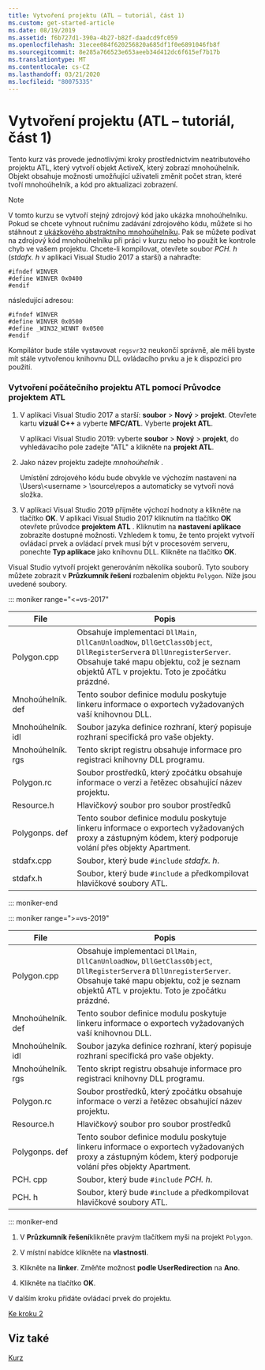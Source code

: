 ```yaml
---
title: Vytvoření projektu (ATL – tutoriál, část 1)
ms.custom: get-started-article
ms.date: 08/19/2019
ms.assetid: f6b727d1-390a-4b27-b82f-daadcd9fc059
ms.openlocfilehash: 31ecee084f620256820a685df1f0e6891046fb8f
ms.sourcegitcommit: 8e285a766523e653aeeb34d412dc6f615ef7b17b
ms.translationtype: MT
ms.contentlocale: cs-CZ
ms.lasthandoff: 03/21/2020
ms.locfileid: "80075335"
---
```

# <a name="creating-the-project-atl-tutorial-part-1"></a>Vytvoření projektu (ATL – tutoriál, část 1)

Tento kurz vás provede jednotlivými kroky prostřednictvím neatributového projektu ATL, který vytvoří objekt ActiveX, který zobrazí mnohoúhelník. Objekt obsahuje možnosti umožňující uživateli změnit počet stran, které tvoří mnohoúhelník, a kód pro aktualizaci zobrazení.

> [!NOTE]
> V tomto kurzu se vytvoří stejný zdrojový kód jako ukázka mnohoúhelníku. Pokud se chcete vyhnout ručnímu zadávání zdrojového kódu, můžete si ho stáhnout z [ukázkového abstraktního mnohoúhelníku](https://github.com/Microsoft/VCSamples/tree/master/VC2008Samples/ATL/Controls/Polygon). Pak se můžete podívat na zdrojový kód mnohoúhelníku při práci v kurzu nebo ho použít ke kontrole chyb ve vašem projektu.
> Chcete-li kompilovat, otevřete soubor *PCH. h* (*stdafx. h* v aplikaci Visual Studio 2017 a starší) a nahraďte:
>
> ```
> #ifndef WINVER
> #define WINVER 0x0400
> #endif
> ```
>
> následující adresou:
>
> ```
> #ifndef WINVER
> #define WINVER 0x0500
> #define _WIN32_WINNT 0x0500
> #endif
> ```
>
> Kompilátor bude stále vystavovat `regsvr32` neukončí správně, ale měli byste mít stále vytvořenou knihovnu DLL ovládacího prvku a je k dispozici pro použití.

### <a name="to-create-the-initial-atl-project-using-the-atl-project-wizard"></a>Vytvoření počátečního projektu ATL pomocí Průvodce projektem ATL

1. V aplikaci Visual Studio 2017 a starší: **soubor** > **Nový** > **projekt**. Otevřete kartu **vizuál C++**  a vyberte **MFC/ATL**. Vyberte **projekt ATL**.

   V aplikaci Visual Studio 2019: vyberte **soubor** > **Nový** > **projekt**, do vyhledávacího pole zadejte "ATL" a klikněte na **projekt ATL**.

1. Jako název projektu zadejte *mnohoúhelník* .

    Umístění zdrojového kódu bude obvykle ve výchozím nastavení na \Users\\\<username > \source\repos a automaticky se vytvoří nová složka.

1. V aplikaci Visual Studio 2019 přijměte výchozí hodnoty a klikněte na tlačítko **OK**.
   V aplikaci Visual Studio 2017 kliknutím na tlačítko **OK** otevřete průvodce **projektem ATL** . Kliknutím na **nastavení aplikace** zobrazíte dostupné možnosti. Vzhledem k tomu, že tento projekt vytvoří ovládací prvek a ovládací prvek musí být v procesovém serveru, ponechte **Typ aplikace** jako knihovnu DLL. Klikněte na tlačítko **OK**.

Visual Studio vytvoří projekt generováním několika souborů. Tyto soubory můžete zobrazit v **Průzkumník řešení** rozbalením objektu `Polygon`. Níže jsou uvedené soubory.

::: moniker range="<=vs-2017"

|File|Popis|
|----------|-----------------|
|Polygon.cpp|Obsahuje implementaci `DllMain`, `DllCanUnloadNow`, `DllGetClassObject`, `DllRegisterServer`a `DllUnregisterServer`. Obsahuje také mapu objektu, což je seznam objektů ATL v projektu. Toto je zpočátku prázdné.|
|Mnohoúhelník. def|Tento soubor definice modulu poskytuje linkeru informace o exportech vyžadovaných vaší knihovnou DLL.|
|Mnohoúhelník. idl|Soubor jazyka definice rozhraní, který popisuje rozhraní specifická pro vaše objekty.|
|Mnohoúhelník. rgs|Tento skript registru obsahuje informace pro registraci knihovny DLL programu.|
|Polygon.rc|Soubor prostředků, který zpočátku obsahuje informace o verzi a řetězec obsahující název projektu.|
|Resource.h|Hlavičkový soubor pro soubor prostředků|
|Polygonps. def|Tento soubor definice modulu poskytuje linkeru informace o exportech vyžadovaných proxy a zástupným kódem, který podporuje volání přes objekty Apartment.|
|stdafx.cpp|Soubor, který bude `#include` *stdafx. h*.|
|stdafx.h|Soubor, který bude `#include` a předkompilovat hlavičkové soubory ATL.|

::: moniker-end

::: moniker range=">=vs-2019"

|File|Popis|
|----------|-----------------|
|Polygon.cpp|Obsahuje implementaci `DllMain`, `DllCanUnloadNow`, `DllGetClassObject`, `DllRegisterServer`a `DllUnregisterServer`. Obsahuje také mapu objektu, což je seznam objektů ATL v projektu. Toto je zpočátku prázdné.|
|Mnohoúhelník. def|Tento soubor definice modulu poskytuje linkeru informace o exportech vyžadovaných vaší knihovnou DLL.|
|Mnohoúhelník. idl|Soubor jazyka definice rozhraní, který popisuje rozhraní specifická pro vaše objekty.|
|Mnohoúhelník. rgs|Tento skript registru obsahuje informace pro registraci knihovny DLL programu.|
|Polygon.rc|Soubor prostředků, který zpočátku obsahuje informace o verzi a řetězec obsahující název projektu.|
|Resource.h|Hlavičkový soubor pro soubor prostředků|
|Polygonps. def|Tento soubor definice modulu poskytuje linkeru informace o exportech vyžadovaných proxy a zástupným kódem, který podporuje volání přes objekty Apartment.|
|PCH. cpp|Soubor, který bude `#include` *PCH. h*.|
|PCH. h|Soubor, který bude `#include` a předkompilovat hlavičkové soubory ATL.|

::: moniker-end

1. V **Průzkumník řešení**klikněte pravým tlačítkem myši na projekt `Polygon`.

1. V místní nabídce klikněte na **vlastnosti**.

1. Klikněte na **linker**. Změňte možnost **podle UserRedirection** na **Ano**.

1. Klikněte na tlačítko **OK**.

V dalším kroku přidáte ovládací prvek do projektu.

[Ke kroku 2](../atl/adding-a-control-atl-tutorial-part-2.md)

## <a name="see-also"></a>Viz také

[Kurz](../atl/active-template-library-atl-tutorial.md)
